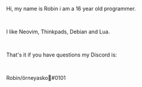 <p>Hi, my name is Robin i am a 16 year old programmer.</p>
<br>
<p>I like Neovim, Thinkpads, Debian and Lua.</p>
<br>
</p>That's it if you have questions my Discord is:</p>
<br>

Robin/örneyasko💅#0101

